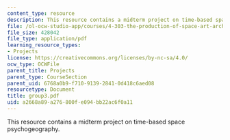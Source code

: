 ```yaml
---
content_type: resource
description: This resource contains a midterm project on time-based space psychogeography.
file: /ol-ocw-studio-app/courses/4-303-the-production-of-space-art-architecture-and-urbanism-in-dialogue-fall-2006/a2668a89a276800fe094bb22ac6f0a11_group3.pdf
file_size: 428042
file_type: application/pdf
learning_resource_types:
- Projects
license: https://creativecommons.org/licenses/by-nc-sa/4.0/
ocw_type: OCWFile
parent_title: Projects
parent_type: CourseSection
parent_uid: 6768a0b9-f710-9139-2841-0d418c6aed08
resourcetype: Document
title: group3.pdf
uid: a2668a89-a276-800f-e094-bb22ac6f0a11
---
```

This resource contains a midterm project on time-based space psychogeography.